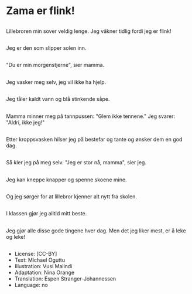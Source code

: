 # Zama er flink!

##
Lillebroren min sover veldig lenge. Jeg våkner tidlig fordi jeg er flink!

##
Jeg er den som slipper solen inn.

##
"Du er min morgenstjerne", sier mamma.

##
Jeg vasker meg selv, jeg vil ikke ha hjelp.

##
Jeg tåler kaldt vann og blå stinkende såpe.

##
Mamma minner meg på tannpussen: "Glem ikke tennene." Jeg svarer: "Aldri, ikke jeg!"

##
Etter kroppsvasken hilser jeg på bestefar og tante og ønsker dem en god dag.

##
Så kler jeg på meg selv. "Jeg er stor nå, mamma", sier jeg.

##
Jeg kan kneppe knapper og spenne skoene mine.

##
Og jeg sørger for at lillebror kjenner alt nytt fra skolen.

##
I klassen gjør jeg alltid mitt beste.

##
Jeg gjør alle disse gode tingene hver dag. Men det jeg liker mest, er å leke og leke!

##
* License: [CC-BY]
* Text: Michael Oguttu
* Illustration: Vusi Malindi
* Adaptation: Nina Orange
* Translation: Espen Stranger-Johannessen
* Language: no

